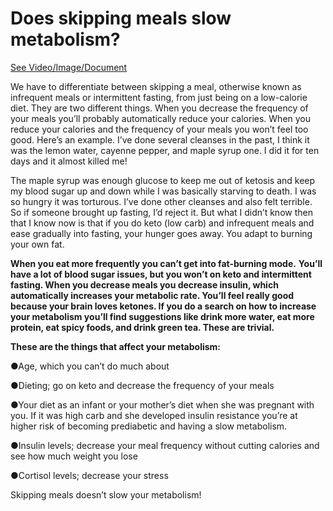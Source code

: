 # Does skipping meals slow metabolism?

[See Video/Image/Document](https://hls-player.drberg.com/asset?path=migrated-assets/will-skipping-meals-increase-your-metabolism-drberg)

We have to differentiate between skipping a meal, otherwise known as infrequent meals or intermittent fasting, from just being on a low-calorie diet. They are two different things. When you decrease the frequency of your meals you’ll probably automatically reduce your calories. When you reduce your calories and the frequency of your meals you won’t feel too good. Here’s an example. I’ve done several cleanses in the past, I think it was the lemon water, cayenne pepper, and maple syrup one. I did it for ten days and it almost killed me!

The maple syrup was enough glucose to keep me out of ketosis and keep my blood sugar up and down while I was basically starving to death. I was so hungry it was torturous. I’ve done other cleanses and also felt terrible. So if someone brought up fasting, I’d reject it. But what I didn’t know then that I know now is that if you do keto (low carb) and infrequent meals and ease gradually into fasting, your hunger goes away. You adapt to burning your own fat.

**When you eat more frequently you can’t get into fat-burning mode.** **You’ll have a lot of blood sugar issues, but you won’t on keto and intermittent fasting. When you decrease meals you decrease insulin, which automatically increases your metabolic rate. You’ll feel really good because your brain loves ketones. If you do a search on how to increase your metabolism you’ll find suggestions like drink more water, eat more protein, eat spicy foods, and drink green tea. These are trivial.**

**These are the things that affect your metabolism:**

●Age, which you can’t do much about

●Dieting; go on keto and decrease the frequency of your meals

●Your diet as an infant or your mother’s diet when she was pregnant with you. If it was high carb and she developed insulin resistance you’re at higher risk of becoming prediabetic and having a slow metabolism.

●Insulin levels; decrease your meal frequency without cutting calories and see how much weight you lose

●Cortisol levels; decrease your stress

Skipping meals doesn’t slow your metabolism!